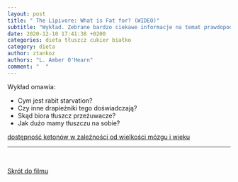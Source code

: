 ```yaml
---
layout: post
title: " The Lipivore: What is Fat for? (WIDEO)"
subtitle: "Wykład. Zebrane bardzo ciekawe informacje na temat prawdopodobnego rozwoju człowieka i znaczenia tłuszczu w naszej diecie"
date: 2020-12-10 17:41:38 +0200
categories: dieta tłuszcz cukier białko
category: dieta
author: ztankoz
authors: "L. Amber O'Hearn"
comment: "  "
---
```


Wykład omawia:

- Cym jest rabit starvation?
- Czy inne drapieżniki tego doświadczają?
- Skąd biora tłuszcz przeżuwacze?
- Jak dużo mamy tłuszczu na sobie?

[dostępność ketonów w zależności od wielkości mózgu i wieku](https://youtu.be/xAWReEm4l0w?t=1372)

<hr>
<br>

[Skrót do filmu](https://youtu.be/xAWReEm4l0w)
